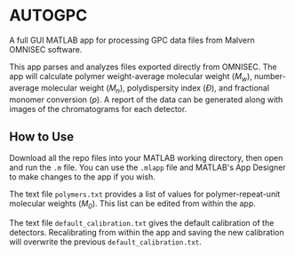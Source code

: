 # AUTOGPC
A full GUI MATLAB app for processing GPC data files from Malvern OMNISEC software. 

This app parses and analyzes files exported directly from OMNISEC. The app will calculate polymer weight-average molecular weight (<i>M<sub>w</sub></i>), number-average molecular weight (<i>M<sub>n</sub></i>), polydispersity index (*Đ*), and fractional monomer conversion (*p*). A report of the data can be generated along with images of the chromatograms for each detector.

## How to Use
Download all the repo files into your MATLAB working directory, then open and run the ``.m`` file. You can use the ``.mlapp`` file and MATLAB's App Designer to make changes to the app if you wish.

The text file ``polymers.txt`` provides a list of values for polymer-repeat-unit molecular weights (<i>M<sub>0</sub></i>). This list can be edited from within the app.

The text file ``default_calibration.txt`` gives the default calibration of the detectors. Recalibrating from within the app and saving the new calibration will overwrite the previous ``default_calibration.txt``.
